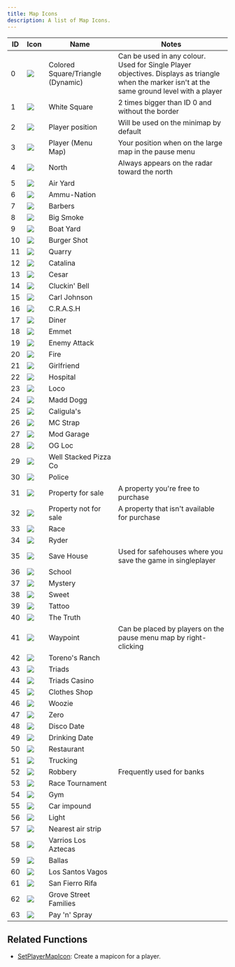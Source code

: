 ```yaml
---
title: Map Icons
description: A list of Map Icons.
---
```


| ID  | Icon                             | Name                              | Notes                                                            |
| --- | -------------------------------- | --------------------------------- | ---------------------------------------------------------------- |
| 0   | ![](/images/mapIcons/icon0.gif)  | Colored Square/Triangle (Dynamic) | Can be used in any colour. Used for Single Player objectives. Displays as triangle when the marker isn't at the same ground level with a player                                                                                         |
| 1   | ![](/images/mapIcons/icon1.gif)  | White Square                      | 2 times bigger than ID 0 and without the border                  |
| 2   | ![](/images/mapIcons/icon2.gif)  | Player position                   | Will be used on the minimap by default                           |
| 3   | ![](/images/mapIcons/icon3.gif)  | Player (Menu Map)                 | Your position when on the large map in the pause menu            |
| 4   | ![](/images/mapIcons/icon4.gif)  | North                             | Always appears on the radar toward the north                     |
| 5   | ![](/images/mapIcons/icon5.gif)  | Air Yard                          |                                                                  |
| 6   | ![](/images/mapIcons/icon6.gif)  | Ammu-Nation                       |                                                                  |
| 7   | ![](/images/mapIcons/icon7.gif)  | Barbers                           |                                                                  |
| 8   | ![](/images/mapIcons/icon8.gif)  | Big Smoke                         |                                                                  |
| 9   | ![](/images/mapIcons/icon9.gif)  | Boat Yard                         |                                                                  |
| 10  | ![](/images/mapIcons/icon10.gif) | Burger Shot                       |                                                                  |
| 11  | ![](/images/mapIcons/icon11.gif) | Quarry                            |                                                                  |
| 12  | ![](/images/mapIcons/icon12.gif) | Catalina                          |                                                                  |
| 13  | ![](/images/mapIcons/icon13.gif) | Cesar                             |                                                                  |
| 14  | ![](/images/mapIcons/icon14.gif) | Cluckin' Bell                     |                                                                  |
| 15  | ![](/images/mapIcons/icon15.gif) | Carl Johnson                      |                                                                  |
| 16  | ![](/images/mapIcons/icon16.gif) | C.R.A.S.H                         |                                                                  |
| 17  | ![](/images/mapIcons/icon17.gif) | Diner                             |                                                                  |
| 18  | ![](/images/mapIcons/icon18.gif) | Emmet                             |                                                                  |
| 19  | ![](/images/mapIcons/icon19.gif) | Enemy Attack                      |                                                                  |
| 20  | ![](/images/mapIcons/icon20.gif) | Fire                              |                                                                  |
| 21  | ![](/images/mapIcons/icon21.gif) | Girlfriend                        |                                                                  |
| 22  | ![](/images/mapIcons/icon22.gif) | Hospital                          |                                                                  |
| 23  | ![](/images/mapIcons/icon23.gif) | Loco                              |                                                                  |
| 24  | ![](/images/mapIcons/icon24.gif) | Madd Dogg                         |                                                                  |
| 25  | ![](/images/mapIcons/icon25.gif) | Caligula's                        |                                                                  |
| 26  | ![](/images/mapIcons/icon26.gif) | MC Strap                          |                                                                  |
| 27  | ![](/images/mapIcons/icon27.gif) | Mod Garage                        |                                                                  |
| 28  | ![](/images/mapIcons/icon28.gif) | OG Loc                            |                                                                  |
| 29  | ![](/images/mapIcons/icon29.gif) | Well Stacked Pizza Co             |                                                                  |
| 30  | ![](/images/mapIcons/icon30.gif) | Police                            |                                                                  |
| 31  | ![](/images/mapIcons/icon31.gif) | Property for sale                 | A property you're free to purchase                               |
| 32  | ![](/images/mapIcons/icon32.gif) | Property not for sale             | A property that isn't available for purchase                     |
| 33  | ![](/images/mapIcons/icon33.gif) | Race                              |                                                                  |
| 34  | ![](/images/mapIcons/icon34.gif) | Ryder                             |                                                                  |
| 35  | ![](/images/mapIcons/icon35.gif) | Save House                        | Used for safehouses where you save the game in singleplayer      |
| 36  | ![](/images/mapIcons/icon36.gif) | School                            |                                                                  |
| 37  | ![](/images/mapIcons/icon37.gif) | Mystery                           |                                                                  |
| 38  | ![](/images/mapIcons/icon38.gif) | Sweet                             |                                                                  |
| 39  | ![](/images/mapIcons/icon39.gif) | Tattoo                            |                                                                  |
| 40  | ![](/images/mapIcons/icon40.gif) | The Truth                         |                                                                  |
| 41  | ![](/images/mapIcons/icon41.gif) | Waypoint                          | Can be placed by players on the pause menu map by right-clicking |
| 42  | ![](/images/mapIcons/icon42.gif) | Toreno's Ranch                    |                                                                  |
| 43  | ![](/images/mapIcons/icon43.gif) | Triads                            |                                                                  |
| 44  | ![](/images/mapIcons/icon44.gif) | Triads Casino                     |                                                                  |
| 45  | ![](/images/mapIcons/icon45.gif) | Clothes Shop                      |                                                                  |
| 46  | ![](/images/mapIcons/icon46.gif) | Woozie                            |                                                                  |
| 47  | ![](/images/mapIcons/icon47.gif) | Zero                              |                                                                  |
| 48  | ![](/images/mapIcons/icon48.gif) | Disco Date                        |                                                                  |
| 49  | ![](/images/mapIcons/icon49.gif) | Drinking Date                     |                                                                  |
| 50  | ![](/images/mapIcons/icon50.gif) | Restaurant                        |                                                                  |
| 51  | ![](/images/mapIcons/icon51.gif) | Trucking                          |                                                                  |
| 52  | ![](/images/mapIcons/icon52.gif) | Robbery                           | Frequently used for banks                                        |
| 53  | ![](/images/mapIcons/icon53.gif) | Race Tournament                   |                                                                  |
| 54  | ![](/images/mapIcons/icon54.gif) | Gym                               |                                                                  |
| 55  | ![](/images/mapIcons/icon55.gif) | Car impound                       |                                                                  |
| 56  | ![](/images/mapIcons/icon56.gif) | Light                             |                                                                  |
| 57  | ![](/images/mapIcons/icon57.gif) | Nearest air strip                 |                                                                  |
| 58  | ![](/images/mapIcons/icon58.gif) | Varrios Los Aztecas               |                                                                  |
| 59  | ![](/images/mapIcons/icon59.gif) | Ballas                            |                                                                  |
| 60  | ![](/images/mapIcons/icon60.gif) | Los Santos Vagos                  |                                                                  |
| 61  | ![](/images/mapIcons/icon61.gif) | San Fierro Rifa                   |                                                                  |
| 62  | ![](/images/mapIcons/icon62.gif) | Grove Street Families             |                                                                  |
| 63  | ![](/images/mapIcons/icon63.gif) | Pay 'n' Spray                     |                                                                  |

## Related Functions

- [SetPlayerMapIcon](/docs/scripting/functions/SetPlayerMapIcon): Create a mapicon for a player.

